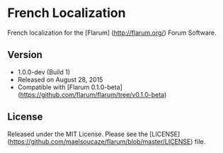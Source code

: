 French Localization
===================

French localization for the [Flarum] (http://flarum.org/) Forum Software.

Version
-------

- 1.0.0-dev (Build 1)
- Released on August 28, 2015
- Compatible with [Flarum 0.1.0-beta] (https://github.com/flarum/flarum/tree/v0.1.0-beta)

License
-------
Released under the MIT License. Please see the [LICENSE] (https://github.com/maelsoucaze/flarum/blob/master/LICENSE) file.
